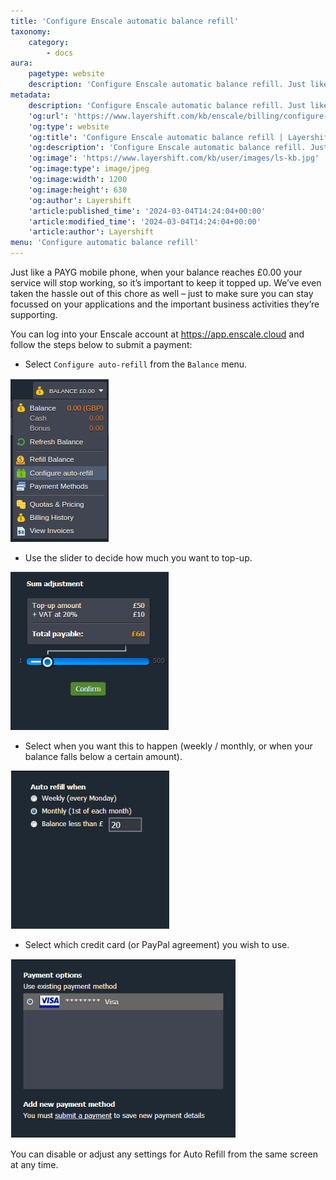 ```yaml
---
title: 'Configure Enscale automatic balance refill'
taxonomy:
    category:
        - docs
aura:
    pagetype: website
    description: 'Configure Enscale automatic balance refill. Just like a PAYG mobile phone, when your balance reaches £0.00 your service will stop working, so it''s important to keep it topped up.'
metadata:
    description: 'Configure Enscale automatic balance refill. Just like a PAYG mobile phone, when your balance reaches £0.00 your service will stop working, so it''s important to keep it topped up.'
    'og:url': 'https://www.layershift.com/kb/enscale/billing/configure-enscale-automatic-balance-refill'
    'og:type': website
    'og:title': 'Configure Enscale automatic balance refill | Layershift KB'
    'og:description': 'Configure Enscale automatic balance refill. Just like a PAYG mobile phone, when your balance reaches £0.00 your service will stop working, so it''s important to keep it topped up.'
    'og:image': 'https://www.layershift.com/kb/user/images/ls-kb.jpg'
    'og:image:type': image/jpeg
    'og:image:width': 1200
    'og:image:height': 630
    'og:author': Layershift
    'article:published_time': '2024-03-04T14:24:04+00:00'
    'article:modified_time': '2024-03-04T14:24:04+00:00'
    'article:author': Layershift
menu: 'Configure automatic balance refill'
---
```


Just like a PAYG mobile phone, when your balance reaches £0.00 your service will stop working, so it’s important to keep it topped up. We’ve even taken the hassle out of this chore as well – just to make sure you can stay focussed on your applications and the important business activities they’re supporting.

You can log into your Enscale account at https://app.enscale.cloud and follow the steps below to submit a payment:

* Select `Configure auto-refill` from the `Balance` menu.

![Configure Enscale automatic balance refill](Configure%20Enscale%20automatic%20balance%20refill-1.png)

* Use the slider to decide how much you want to top-up.
 
![refill amount each time](Configure%20Enscale%20automatic%20balance%20refill-2.png)

* Select when you want this to happen (weekly / monthly, or when your balance falls below a certain amount).

![Auto refill when?](Configure%20Enscale%20automatic%20balance%20refill-3.png)

* Select which credit card (or PayPal agreement) you wish to use.

![Pay using this card](Configure%20Enscale%20automatic%20balance%20refill-4.png)

You can disable or adjust any settings for Auto Refill from the same screen at any time.

